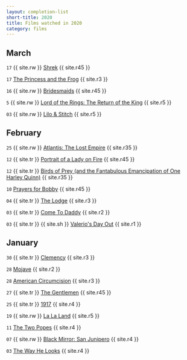 ```yaml
---
layout: completion-list
short-title: 2020
title: Films watched in 2020
category: films
---
```

## March
`17` {{ site.rw }} [Shrek](https://www.imdb.com/title/tt0126029/) {{ site.r45 }}

`17` [The Princess and the Frog](https://www.imdb.com/title/tt0780521/) {{ site.r3 }}

`16` {{ site.rw }} [Bridesmaids](https://www.imdb.com/title/tt1478338/) {{ site.r45 }}

`5` {{ site.rw }} [Lord of the Rings: The Return of the King](https://www.imdb.com/title/tt0167260/) {{ site.r5 }}

`03` {{ site.rw }} [Lilo & Stitch](https://www.imdb.com/title/tt0275847/) {{ site.r5 }}

## February
`25` {{ site.rw }} [Atlantis: The Lost Empire](https://www.imdb.com/title/tt0230011/) {{ site.r35 }}

`12` {{ site.tr }} [Portrait of a Lady on Fire](https://www.imdb.com/title/tt8613070/) {{ site.r45 }}

`12` {{ site.tr }} [Birds of Prey (and the Fantabulous Emancipation of One Harley Quinn)](https://www.imdb.com/title/tt7713068/) {{ site.r35 }}

`10` [Prayers for Bobby](https://www.imdb.com/title/tt1073510/) {{ site.r45 }}

`04` {{ site.tr }} [The Lodge](https://www.imdb.com/title/tt7347846/) {{ site.r3 }}

`03` {{ site.tr }} [Come To Daddy](https://www.imdb.com/title/tt8816194/) {{ site.r2 }}

`03` {{ site.tr }} {{ site.sh }} [Valerio's Day Out](https://embed.letterboxd.com/film/valerios-day-out/) {{ site.r1 }}

## January
`30` {{ site.tr }} [Clemency](https://www.imdb.com/title/tt5577494/) {{ site.r3 }}

`28` [Mojave](https://www.imdb.com/title/tt2322517/) {{ site.r2 }}

`28` [American Circumcision](https://www.imdb.com/title/tt7628146/) {{ site.r3 }}

`27` {{ site.tr }} [The Gentlemen](https://www.imdb.com/title/tt8367814/) {{ site.r45 }}

`25` {{ site.tr }} [1917](https://www.imdb.com/title/tt8579674/) {{ site.r4 }}

`19` {{ site.rw }} [La La Land](https://www.imdb.com/title/tt3783958/) {{ site.r5 }}

`11` [The Two Popes](https://www.imdb.com/title/tt8404614/) {{ site.r4 }}

`07` {{ site.rw }} [Black Mirror: San Junipero](https://www.imdb.com/title/tt4538072/) {{ site.r4 }}

`03` [The Way He Looks](https://www.imdb.com/title/tt1702014/) {{ site.r4 }}